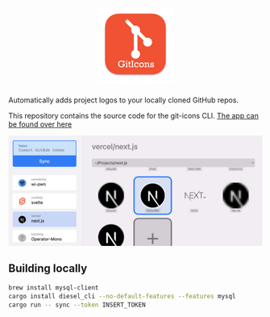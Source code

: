 <h1 align="center">
  <img src="./logo.png" width="150">
</h1>

Automatically adds project logos to your locally cloned GitHub repos.

This repository contains the source code for the git-icons CLI. [The app can be found over here](https://samddenty.gumroad.com/l/git-icons)

[![Banner](./banner.png)](https://samddenty.gumroad.com/l/git-icons)

## Building locally

```bash
brew install mysql-client
cargo install diesel_cli --no-default-features --features mysql
cargo run -- sync --token INSERT_TOKEN
```
